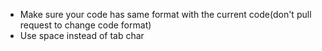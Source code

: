- Make sure your code has same format with the current code(don't pull request to change code format)
- Use space instead of tab char